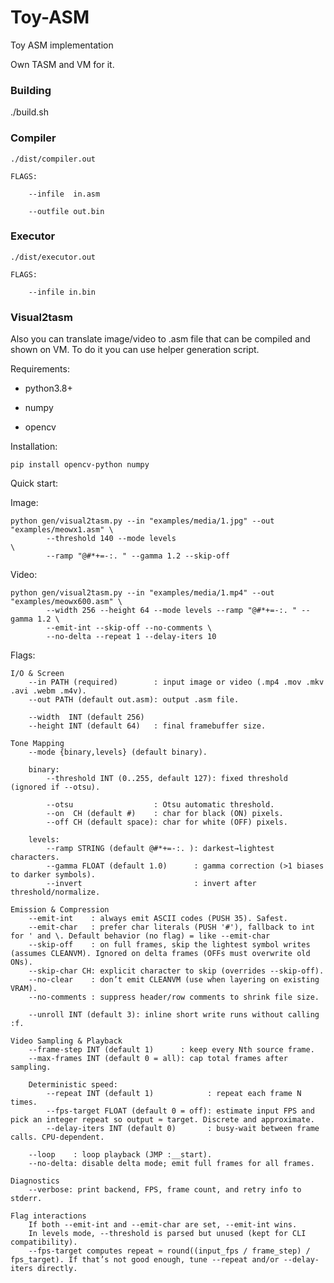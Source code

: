 # Toy-ASM
Toy ASM implementation

Own TASM and VM for it.

### Building

./build.sh

### Compiler

    ./dist/compiler.out 

    FLAGS:

        --infile  in.asm

        --outfile out.bin

### Executor

    ./dist/executor.out

    FLAGS:

        --infile in.bin
        
### Visual2tasm

Also you can translate image/video to .asm file that can be compiled and shown on VM. To do it you can use helper generation script.

Requirements:

- python3.8+

- numpy

- opencv

Installation: 

    pip install opencv-python numpy

Quick start:

Image:

    python gen/visual2tasm.py --in "examples/media/1.jpg" --out "examples/meowx1.asm" \
            --threshold 140 --mode levels                                             \
            --ramp "@#*+=-:. " --gamma 1.2 --skip-off

Video:

    python gen/visual2tasm.py --in "examples/media/1.mp4" --out "examples/meowx600.asm" \
            --width 256 --height 64 --mode levels --ramp "@#*+=-:. " --gamma 1.2 \
            --emit-int --skip-off --no-comments \
            --no-delta --repeat 1 --delay-iters 10

Flags:

    I/O & Screen
        --in PATH (required)        : input image or video (.mp4 .mov .mkv .avi .webm .m4v).
        --out PATH (default out.asm): output .asm file.

        --width  INT (default 256)
        --height INT (default 64)   : final framebuffer size.

    Tone Mapping
        --mode {binary,levels} (default binary).

        binary:
            --threshold INT (0..255, default 127): fixed threshold (ignored if --otsu).

            --otsu                  : Otsu automatic threshold.
            --on  CH (default #)    : char for black (ON) pixels.
            --off CH (default space): char for white (OFF) pixels.

        levels:
            --ramp STRING (default @#*+=-:. ): darkest→lightest characters.
            --gamma FLOAT (default 1.0)      : gamma correction (>1 biases to darker symbols).
            --invert                         : invert after threshold/normalize.

    Emission & Compression
        --emit-int    : always emit ASCII codes (PUSH 35). Safest.
        --emit-char   : prefer char literals (PUSH '#'), fallback to int for ' and \. Default behavior (no flag) = like --emit-char
        --skip-off    : on full frames, skip the lightest symbol writes (assumes CLEANVM). Ignored on delta frames (OFFs must overwrite old ONs).
        --skip-char CH: explicit character to skip (overrides --skip-off).
        --no-clear    : don’t emit CLEANVM (use when layering on existing VRAM).
        --no-comments : suppress header/row comments to shrink file size.

        --unroll INT (default 3): inline short write runs without calling :f.

    Video Sampling & Playback
        --frame-step INT (default 1)      : keep every Nth source frame.
        --max-frames INT (default 0 = all): cap total frames after sampling.

        Deterministic speed:
            --repeat INT (default 1)            : repeat each frame N times.
            --fps-target FLOAT (default 0 = off): estimate input FPS and pick an integer repeat so output ≈ target. Discrete and approximate.
            --delay-iters INT (default 0)       : busy‑wait between frame calls. CPU‑dependent.

        --loop    : loop playback (JMP :__start).
        --no-delta: disable delta mode; emit full frames for all frames.

    Diagnostics
        --verbose: print backend, FPS, frame count, and retry info to stderr.

    Flag interactions
        If both --emit-int and --emit-char are set, --emit-int wins.
        In levels mode, --threshold is parsed but unused (kept for CLI compatibility).
        --fps-target computes repeat ≈ round((input_fps / frame_step) / fps_target). If that’s not good enough, tune --repeat and/or --delay-iters directly.
